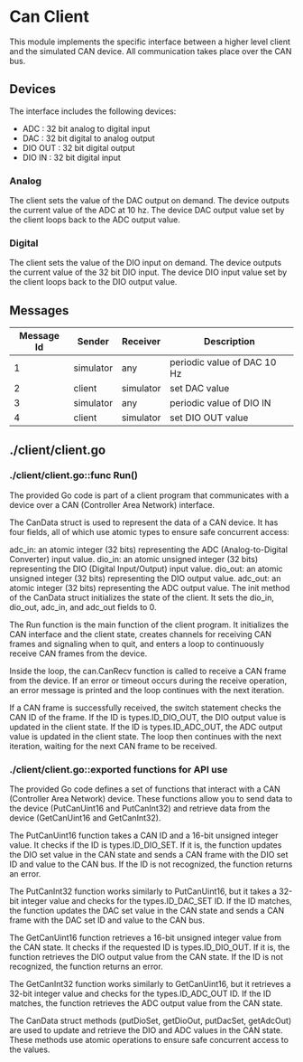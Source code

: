 # Can Client

This module implements the specific interface between a higher level client and the simulated CAN device. All communication takes place over the CAN bus.

## Devices

The interface includes the following devices:

- ADC : 32 bit analog to digital input
- DAC : 32 bit digital to analog output
- DIO OUT : 32 bit digital output
- DIO IN : 32 bit digital input

### Analog

The client sets the value of the DAC output on demand.
The device outputs the current value of the ADC at 10 hz.
The device DAC output value set by the client loops back to the ADC output value.

### Digital

The client sets the value of the DIO input on demand.
The device outputs the current value of the 32 bit DIO input.
The device DIO input value set by the client loops back to the DIO output value.

## Messages

| Message Id | Sender    | Receiver  | Description                 |
| ---------- | --------- | --------- | --------------------------- |
| 1          | simulator | any       | periodic value of DAC 10 Hz |
| 2          | client    | simulator | set DAC value               |
| 3          | simulator | any       | periodic value of DIO IN    |
| 4          | client    | simulator | set DIO OUT value           |

## ./client/client.go

### ./client/client.go::func Run()

The provided Go code is part of a client program that communicates with a device over a CAN (Controller Area Network) interface.

The CanData struct is used to represent the data of a CAN device. It has four fields, all of which use atomic types to ensure safe concurrent access:

adc_in: an atomic integer (32 bits) representing the ADC (Analog-to-Digital Converter) input value.
dio_in: an atomic unsigned integer (32 bits) representing the DIO (Digital Input/Output) input value.
dio_out: an atomic unsigned integer (32 bits) representing the DIO output value.
adc_out: an atomic integer (32 bits) representing the ADC output value.
The init method of the CanData struct initializes the state of the client. It sets the dio_in, dio_out, adc_in, and adc_out fields to 0.

The Run function is the main function of the client program. It initializes the CAN interface and the client state, creates channels for receiving CAN frames and signaling when to quit, and enters a loop to continuously receive CAN frames from the device.

Inside the loop, the can.CanRecv function is called to receive a CAN frame from the device. If an error or timeout occurs during the receive operation, an error message is printed and the loop continues with the next iteration.

If a CAN frame is successfully received, the switch statement checks the CAN ID of the frame. If the ID is types.ID_DIO_OUT, the DIO output value is updated in the client state. If the ID is types.ID_ADC_OUT, the ADC output value is updated in the client state. The loop then continues with the next iteration, waiting for the next CAN frame to be received.

### ./client/client.go::exported functions for API use

The provided Go code defines a set of functions that interact with a CAN (Controller Area Network) device. These functions allow you to send data to the device (PutCanUint16 and PutCanInt32) and retrieve data from the device (GetCanUint16 and GetCanInt32).

The PutCanUint16 function takes a CAN ID and a 16-bit unsigned integer value. It checks if the ID is types.ID_DIO_SET. If it is, the function updates the DIO set value in the CAN state and sends a CAN frame with the DIO set ID and value to the CAN bus. If the ID is not recognized, the function returns an error.

The PutCanInt32 function works similarly to PutCanUint16, but it takes a 32-bit integer value and checks for the types.ID_DAC_SET ID. If the ID matches, the function updates the DAC set value in the CAN state and sends a CAN frame with the DAC set ID and value to the CAN bus.

The GetCanUint16 function retrieves a 16-bit unsigned integer value from the CAN state. It checks if the requested ID is types.ID_DIO_OUT. If it is, the function retrieves the DIO output value from the CAN state. If the ID is not recognized, the function returns an error.

The GetCanInt32 function works similarly to GetCanUint16, but it retrieves a 32-bit integer value and checks for the types.ID_ADC_OUT ID. If the ID matches, the function retrieves the ADC output value from the CAN state.

The CanData struct methods (putDioSet, getDioOut, putDacSet, getAdcOut) are used to update and retrieve the DIO and ADC values in the CAN state. These methods use atomic operations to ensure safe concurrent access to the values.
